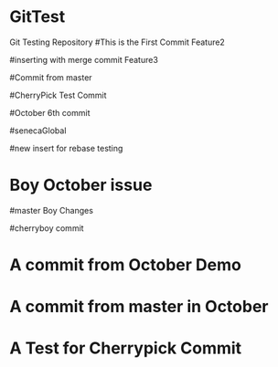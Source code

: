# GitTest
Git Testing Repository
#This is the First Commit
Feature2

#inserting with merge commit
Feature3

#Commit from master 

#CherryPick Test Commit

#October 6th commit

#senecaGlobal

#new insert for rebase testing

# Boy October issue

#master Boy Changes

#cherryboy commit

# A commit from October Demo

# A commit from master in October

# A Test for Cherrypick Commit
